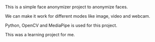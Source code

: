 This is a simple face anonymizer project to anonymize faces.

We can make it work for different modes like image, video and webcam.

Python, OpenCV and MediaPipe is used for this project.

This was a learning project for me.
